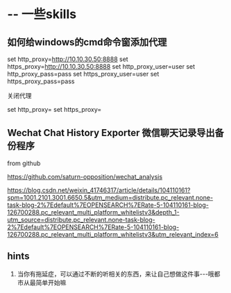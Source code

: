 # -- 一些skills

## 如何给windows的cmd命令窗添加代理

set http_proxy=http://10.10.30.50:8888
set https_proxy=http://10.10.30.50:8888
set http_proxy_user=user
set http_proxy_pass=pass
set https_proxy_user=user
set https_proxy_pass=pass 

关闭代理

set http_proxy=
set https_proxy= 

## Wechat Chat History Exporter 微信聊天记录导出备份程序

from github

https://github.com/saturn-opposition/wechat_analysis

https://blog.csdn.net/weixin_41746317/article/details/104110161?spm=1001.2101.3001.6650.5&utm_medium=distribute.pc_relevant.none-task-blog-2%7Edefault%7EOPENSEARCH%7ERate-5-104110161-blog-126700288.pc_relevant_multi_platform_whitelistv3&depth_1-utm_source=distribute.pc_relevant.none-task-blog-2%7Edefault%7EOPENSEARCH%7ERate-5-104110161-blog-126700288.pc_relevant_multi_platform_whitelistv3&utm_relevant_index=6

## hints

1. 当你有拖延症，可以通过不断的听相关的东西，来让自己想做这件事---哦都市从最简单开始嘛